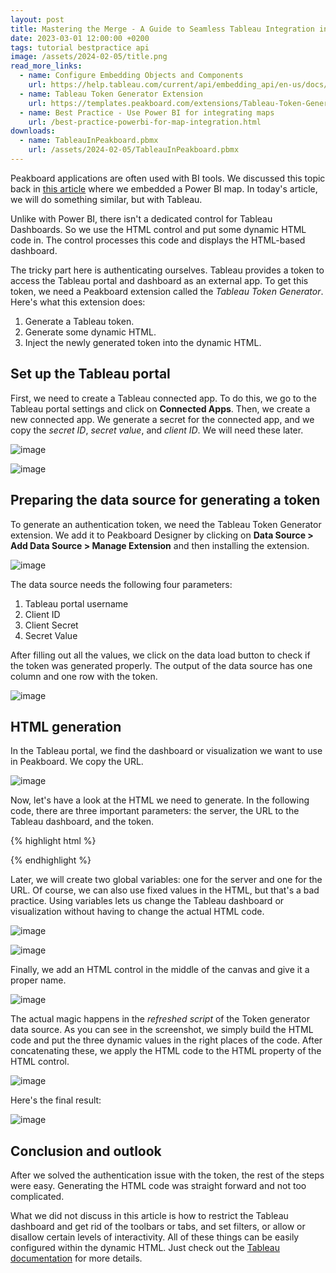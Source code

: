 ```yaml
---
layout: post
title: Mastering the Merge - A Guide to Seamless Tableau Integration in Peakboard Applications
date: 2023-03-01 12:00:00 +0200
tags: tutorial bestpractice api
image: /assets/2024-02-05/title.png
read_more_links:
  - name: Configure Embedding Objects and Components
    url: https://help.tableau.com/current/api/embedding_api/en-us/docs/embedding_api_configure.html
  - name: Tableau Token Generator Extension
    url: https://templates.peakboard.com/extensions/Tableau-Token-Generator/en
  - name: Best Practice - Use Power BI for integrating maps
    url: /best-practice-powerbi-for-map-integration.html
downloads:
  - name: TableauInPeakboard.pbmx
    url: /assets/2024-02-05/TableauInPeakboard.pbmx
---
```



Peakboard applications are often used with BI tools. We discussed this topic back in [this article](/best-practice-powerbi-for-map-integration.html) where we embedded a Power BI map. In today's article, we will do something similar, but with Tableau.

Unlike with Power BI, there isn't a dedicated control for Tableau Dashboards. So we use the HTML control and put some dynamic HTML code in. The control processes this code and displays the HTML-based dashboard.

The tricky part here is authenticating ourselves. Tableau provides a token to access the Tableau portal and dashboard as an external app. To get this token, we need a Peakboard extension called the *Tableau Token Generator*. Here's what this extension does:
1. Generate a Tableau token.
2. Generate some dynamic HTML.
3. Inject the newly generated token into the dynamic HTML.

## Set up the Tableau portal

First, we need to create a Tableau connected app. To do this, we go to the Tableau portal settings and click on **Connected Apps**. Then, we create a new connected app. We generate a secret for the connected app, and we copy the *secret ID*, *secret value*, and *client ID*. We will need these later.

![image](/assets/2024-02-05/010.png)

![image](/assets/2024-02-05/020.png)

## Preparing the data source for generating a token

To generate an authentication token, we need the Tableau Token Generator extension. We add it to Peakboard Designer by clicking on **Data Source&nbsp;> Add Data Source&nbsp;> Manage Extension** and then installing the extension.

![image](/assets/2024-02-05/030.png)

The data source needs the following four parameters:
1. Tableau portal username
2. Client ID
3. Client Secret
4. Secret Value

After filling out all the values, we click on the data load button to check if the token was generated properly. The output of the data source has one column and one row with the token. 

![image](/assets/2024-02-05/040.png)

## HTML generation

In the Tableau portal, we find the dashboard or visualization we want to use in Peakboard. We copy the URL.

![image](/assets/2024-02-05/050.png)

Now, let's have a look at the HTML we need to generate. In the following code, there are three important parameters: the server, the URL to the Tableau dashboard, and the token.

{% highlight html %}
<script type="module" src="https://MyServer/javascripts/api/tableau.embedding.3.latest.min.js">
    </script>
<tableau-viz id="tableauViz" src="MyVisURL" width="1920" height="883" toolbar="bottom" iframe-auth token="MyToken">
  </tableau-viz>
{% endhighlight %}

Later, we will create two global variables: one for the server and one for the URL. Of course, we can also use fixed values in the HTML, but that's a bad practice. Using variables lets us change the Tableau dashboard or visualization without having to change the actual HTML code.

![image](/assets/2024-02-05/055.png)

![image](/assets/2024-02-05/056.png)

Finally, we add an HTML control in the middle of the canvas and give it a proper name.

![image](/assets/2024-02-05/060.png)

The actual magic happens in the *refreshed script* of the Token generator data source. As you can see in the screenshot, we simply build the HTML code and put the three dynamic values in the right places of the code. After concatenating these, we apply the HTML code to the HTML property of the HTML control.

![image](/assets/2024-02-05/070.png)

Here's the final result:

![image](/assets/2024-02-05/080.png)

## Conclusion and outlook

After we solved the authentication issue with the token, the rest of the steps were easy. Generating the HTML code was straight forward and not too complicated.

What we did not discuss in this article is how to restrict the Tableau dashboard and get rid of the toolbars or tabs, and set filters, or allow or disallow certain levels of interactivity. All of these things can be easily configured within the dynamic HTML. Just check out the [Tableau documentation](https://help.tableau.com/current/api/embedding_api/en-us/docs/embedding_api_configure.html) for more details.
